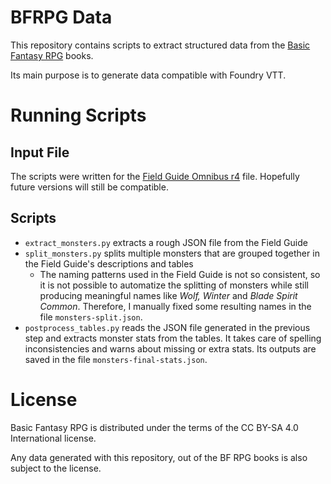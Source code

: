 # BFRPG Data

This repository contains scripts to extract structured data from the 
[Basic Fantasy RPG](https://basicfantasy.org/) books.

Its main purpose is to generate data compatible with Foundry VTT.

# Running Scripts

## Input File

The scripts were written for the [Field Guide Omnibus r4](https://basicfantasy.org/downloads.html) file. Hopefully future versions will still be compatible.

## Scripts

- `extract_monsters.py` extracts a rough JSON file from the Field Guide
- `split_monsters.py` splits multiple monsters that are grouped together in the Field Guide's descriptions and tables
  - The naming patterns used in the Field Guide is not so consistent, so it is not possible to automatize the splitting of monsters
    while still producing meaningful names like _Wolf, Winter_ and _Blade Spirit Common_. Therefore, I manually fixed some resulting 
    names in the file `monsters-split.json`.
- `postprocess_tables.py` reads the JSON file generated in the previous step and extracts monster stats from the tables.
  It takes care of spelling inconsistencies and warns about missing or extra stats. Its outputs are saved in the file `monsters-final-stats.json`.

# License

Basic Fantasy RPG is distributed under the terms of the CC BY-SA 4.0 
International license.

Any data generated with this repository, out of the BF RPG books is also 
subject to the license.